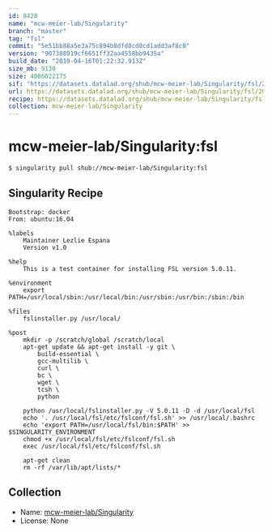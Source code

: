 ```yaml
---
id: 8428
name: "mcw-meier-lab/Singularity"
branch: "master"
tag: "fsl"
commit: "5e51bb88a5e3a75c894b8dfd0cd8cd1add3af8c0"
version: "907388919cf6651ff32aa4558bb9435a"
build_date: "2019-04-16T01:22:32.913Z"
size_mb: 9130
size: 4086022175
sif: "https://datasets.datalad.org/shub/mcw-meier-lab/Singularity/fsl/2019-04-16-5e51bb88-90738891/907388919cf6651ff32aa4558bb9435a.simg"
url: https://datasets.datalad.org/shub/mcw-meier-lab/Singularity/fsl/2019-04-16-5e51bb88-90738891/
recipe: https://datasets.datalad.org/shub/mcw-meier-lab/Singularity/fsl/2019-04-16-5e51bb88-90738891/Singularity
collection: mcw-meier-lab/Singularity
---
```


# mcw-meier-lab/Singularity:fsl

```bash
$ singularity pull shub://mcw-meier-lab/Singularity:fsl
```

## Singularity Recipe

```singularity
Bootstrap: docker
From: ubuntu:16.04

%labels
    Maintainer Lezlie Espana
    Version v1.0

%help
    This is a test container for installing FSL version 5.0.11.

%environment
    export PATH=/usr/local/sbin:/usr/local/bin:/usr/sbin:/usr/bin:/sbin:/bin

%files
    fslinstaller.py /usr/local/

%post
    mkdir -p /scratch/global /scratch/local
    apt-get update && apt-get install -y git \
        build-essential \
        gcc-multilib \
        curl \
        bc \
        wget \
        tcsh \
        python

    python /usr/local/fslinstaller.py -V 5.0.11 -D -d /usr/local/fsl
    echo '. /usr/local/fsl/etc/fslconf/fsl.sh' >> /usr/local/.bashrc
    echo 'export PATH=/usr/local/fsl/bin:$PATH' >> $SINGULARITY_ENVIRONMENT
    chmod +x /usr/local/fsl/etc/fslconf/fsl.sh
    exec /usr/local/fsl/etc/fslconf/fsl.sh

    apt-get clean
    rm -rf /var/lib/apt/lists/*
```

## Collection

 - Name: [mcw-meier-lab/Singularity](https://github.com/mcw-meier-lab/Singularity)
 - License: None

